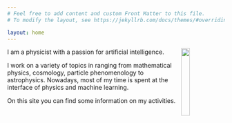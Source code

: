 ```yaml
---
# Feel free to add content and custom Front Matter to this file.
# To modify the layout, see https://jekyllrb.com/docs/themes/#overriding-theme-defaults

layout: home
---
```


<img style="float: right;" src="{{site.url}}images/profile01.JPG" width=20% height=auto>

I am a physicist with a passion for artificial intelligence.

I work on a variety of topics in ranging from mathematical physics, cosmology, particle phenomenology to astrophysics. Nowadays, most of my time is spent at the interface of physics and machine learning. 

On this site you can find some information on my activities.
